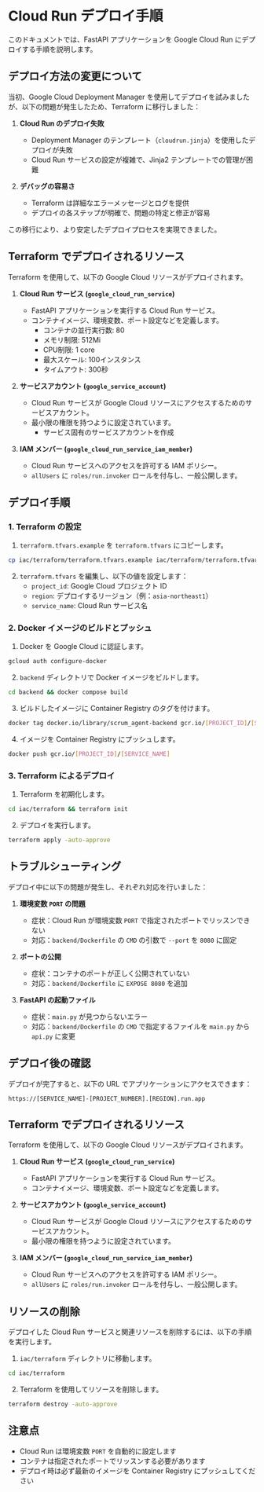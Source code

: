 # Cloud Run デプロイ手順

このドキュメントでは、FastAPI アプリケーションを Google Cloud Run にデプロイする手順を説明します。

## デプロイ方法の変更について

当初、Google Cloud Deployment Manager を使用してデプロイを試みましたが、以下の問題が発生したため、Terraform に移行しました：

1.  **Cloud Run のデプロイ失敗**
    -   Deployment Manager のテンプレート（`cloudrun.jinja`）を使用したデプロイが失敗
    -   Cloud Run サービスの設定が複雑で、Jinja2 テンプレートでの管理が困難

2.  **デバッグの容易さ**
    -   Terraform は詳細なエラーメッセージとログを提供
    -   デプロイの各ステップが明確で、問題の特定と修正が容易

この移行により、より安定したデプロイプロセスを実現できました。

## Terraform でデプロイされるリソース

Terraform を使用して、以下の Google Cloud リソースがデプロイされます。

1.  **Cloud Run サービス (`google_cloud_run_service`)**
    -   FastAPI アプリケーションを実行する Cloud Run サービス。
    -   コンテナイメージ、環境変数、ポート設定などを定義します。
        - コンテナの並行実行数: 80
        - メモリ制限: 512Mi
        - CPU制限: 1 core
        - 最大スケール: 100インスタンス
        - タイムアウト: 300秒

2.  **サービスアカウント (`google_service_account`)**
    -   Cloud Run サービスが Google Cloud リソースにアクセスするためのサービスアカウント。
    -   最小限の権限を持つように設定されています。
        - サービス固有のサービスアカウントを作成

3.  **IAM メンバー (`google_cloud_run_service_iam_member`)**
    -   Cloud Run サービスへのアクセスを許可する IAM ポリシー。
    -   `allUsers` に `roles/run.invoker` ロールを付与し、一般公開します。

## デプロイ手順

### 1. Terraform の設定

1. `terraform.tfvars.example` を `terraform.tfvars` にコピーします。

```bash
cp iac/terraform/terraform.tfvars.example iac/terraform/terraform.tfvars
```

2. `terraform.tfvars` を編集し、以下の値を設定します：
   - `project_id`: Google Cloud プロジェクト ID
   - `region`: デプロイするリージョン（例：`asia-northeast1`）
   - `service_name`: Cloud Run サービス名

### 2. Docker イメージのビルドとプッシュ

1. Docker を Google Cloud に認証します。

```bash
gcloud auth configure-docker
```

2. `backend` ディレクトリで Docker イメージをビルドします。

```bash
cd backend && docker compose build
```

3. ビルドしたイメージに Container Registry のタグを付けます。

```bash
docker tag docker.io/library/scrum_agent-backend gcr.io/[PROJECT_ID]/[SERVICE_NAME]
```

4. イメージを Container Registry にプッシュします。

```bash
docker push gcr.io/[PROJECT_ID]/[SERVICE_NAME]
```

### 3. Terraform によるデプロイ

1. Terraform を初期化します。

```bash
cd iac/terraform && terraform init
```

2. デプロイを実行します。

```bash
terraform apply -auto-approve
```

## トラブルシューティング

デプロイ中に以下の問題が発生し、それぞれ対応を行いました：

1. **環境変数 `PORT` の問題**
   - 症状：Cloud Run が環境変数 `PORT` で指定されたポートでリッスンできない
   - 対応：`backend/Dockerfile` の `CMD` の引数で `--port` を `8080` に固定

2. **ポートの公開**
   - 症状：コンテナのポートが正しく公開されていない
   - 対応：`backend/Dockerfile` に `EXPOSE 8080` を追加

3. **FastAPI の起動ファイル**
   - 症状：`main.py` が見つからないエラー
   - 対応：`backend/Dockerfile` の `CMD` で指定するファイルを `main.py` から `api.py` に変更

## デプロイ後の確認

デプロイが完了すると、以下の URL でアプリケーションにアクセスできます：
```
https://[SERVICE_NAME]-[PROJECT_NUMBER].[REGION].run.app
```

## Terraform でデプロイされるリソース

Terraform を使用して、以下の Google Cloud リソースがデプロイされます。

1.  **Cloud Run サービス (`google_cloud_run_service`)**
    -   FastAPI アプリケーションを実行する Cloud Run サービス。
    -   コンテナイメージ、環境変数、ポート設定などを定義します。

2.  **サービスアカウント (`google_service_account`)**
    -   Cloud Run サービスが Google Cloud リソースにアクセスするためのサービスアカウント。
    -   最小限の権限を持つように設定されています。

3.  **IAM メンバー (`google_cloud_run_service_iam_member`)**
    -   Cloud Run サービスへのアクセスを許可する IAM ポリシー。
    -   `allUsers` に `roles/run.invoker` ロールを付与し、一般公開します。

## リソースの削除

デプロイした Cloud Run サービスと関連リソースを削除するには、以下の手順を実行します。

1. `iac/terraform` ディレクトリに移動します。

```bash
cd iac/terraform
```

2. Terraform を使用してリソースを削除します。

```bash
terraform destroy -auto-approve
```

## 注意点

- Cloud Run は環境変数 `PORT` を自動的に設定します
- コンテナは指定されたポートでリッスンする必要があります
- デプロイ時は必ず最新のイメージを Container Registry にプッシュしてください